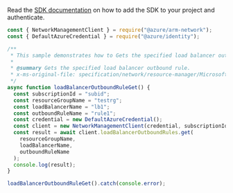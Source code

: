 Read the [SDK documentation](https://github.com/Azure/azure-sdk-for-js/blob/%40azure%2Farm-network_27.0.0/sdk/network/arm-network/README.md) on how to add the SDK to your project and authenticate.

```javascript
const { NetworkManagementClient } = require("@azure/arm-network");
const { DefaultAzureCredential } = require("@azure/identity");

/**
 * This sample demonstrates how to Gets the specified load balancer outbound rule.
 *
 * @summary Gets the specified load balancer outbound rule.
 * x-ms-original-file: specification/network/resource-manager/Microsoft.Network/stable/2021-05-01/examples/LoadBalancerOutboundRuleGet.json
 */
async function loadBalancerOutboundRuleGet() {
  const subscriptionId = "subid";
  const resourceGroupName = "testrg";
  const loadBalancerName = "lb1";
  const outboundRuleName = "rule1";
  const credential = new DefaultAzureCredential();
  const client = new NetworkManagementClient(credential, subscriptionId);
  const result = await client.loadBalancerOutboundRules.get(
    resourceGroupName,
    loadBalancerName,
    outboundRuleName
  );
  console.log(result);
}

loadBalancerOutboundRuleGet().catch(console.error);
```
